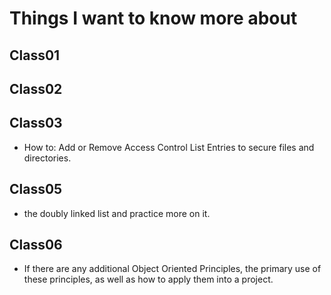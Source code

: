 # Things I want to know more about

## Class01

## Class02

## Class03

- How to: Add or Remove Access Control List Entries to secure files and directories.

## Class05

- the doubly linked list and practice more on it.

## Class06

- If there are any additional Object Oriented Principles, the primary use of these principles, as well as how to apply them into a project.
